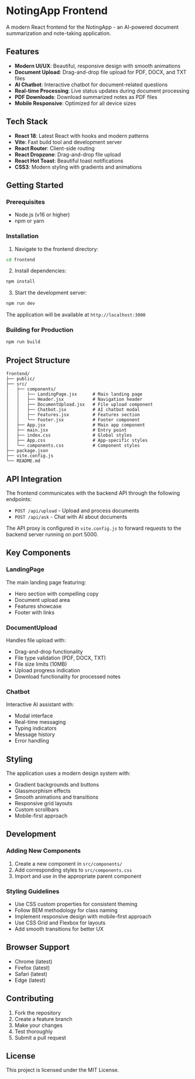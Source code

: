 # NotingApp Frontend

A modern React frontend for the NotingApp - an AI-powered document summarization and note-taking application.

## Features

- **Modern UI/UX**: Beautiful, responsive design with smooth animations
- **Document Upload**: Drag-and-drop file upload for PDF, DOCX, and TXT files
- **AI Chatbot**: Interactive chatbot for document-related questions
- **Real-time Processing**: Live status updates during document processing
- **PDF Downloads**: Download summarized notes as PDF files
- **Mobile Responsive**: Optimized for all device sizes

## Tech Stack

- **React 18**: Latest React with hooks and modern patterns
- **Vite**: Fast build tool and development server
- **React Router**: Client-side routing
- **React Dropzone**: Drag-and-drop file upload
- **React Hot Toast**: Beautiful toast notifications
- **CSS3**: Modern styling with gradients and animations

## Getting Started

### Prerequisites

- Node.js (v16 or higher)
- npm or yarn

### Installation

1. Navigate to the frontend directory:
```bash
cd frontend
```

2. Install dependencies:
```bash
npm install
```

3. Start the development server:
```bash
npm run dev
```

The application will be available at `http://localhost:3000`

### Building for Production

```bash
npm run build
```

## Project Structure

```
frontend/
├── public/
├── src/
│   ├── components/
│   │   ├── LandingPage.jsx      # Main landing page
│   │   ├── Header.jsx           # Navigation header
│   │   ├── DocumentUpload.jsx   # File upload component
│   │   ├── Chatbot.jsx          # AI chatbot modal
│   │   ├── Features.jsx         # Features section
│   │   └── Footer.jsx           # Footer component
│   ├── App.jsx                  # Main app component
│   ├── main.jsx                 # Entry point
│   ├── index.css                # Global styles
│   ├── App.css                  # App-specific styles
│   └── components.css           # Component styles
├── package.json
├── vite.config.js
└── README.md
```

## API Integration

The frontend communicates with the backend API through the following endpoints:

- `POST /api/upload` - Upload and process documents
- `POST /api/ask` - Chat with AI about documents

The API proxy is configured in `vite.config.js` to forward requests to the backend server running on port 5000.

## Key Components

### LandingPage
The main landing page featuring:
- Hero section with compelling copy
- Document upload area
- Features showcase
- Footer with links

### DocumentUpload
Handles file upload with:
- Drag-and-drop functionality
- File type validation (PDF, DOCX, TXT)
- File size limits (10MB)
- Upload progress indication
- Download functionality for processed notes

### Chatbot
Interactive AI assistant with:
- Modal interface
- Real-time messaging
- Typing indicators
- Message history
- Error handling

## Styling

The application uses a modern design system with:
- Gradient backgrounds and buttons
- Glassmorphism effects
- Smooth animations and transitions
- Responsive grid layouts
- Custom scrollbars
- Mobile-first approach

## Development

### Adding New Components

1. Create a new component in `src/components/`
2. Add corresponding styles to `src/components.css`
3. Import and use in the appropriate parent component

### Styling Guidelines

- Use CSS custom properties for consistent theming
- Follow BEM methodology for class naming
- Implement responsive design with mobile-first approach
- Use CSS Grid and Flexbox for layouts
- Add smooth transitions for better UX

## Browser Support

- Chrome (latest)
- Firefox (latest)
- Safari (latest)
- Edge (latest)

## Contributing

1. Fork the repository
2. Create a feature branch
3. Make your changes
4. Test thoroughly
5. Submit a pull request

## License

This project is licensed under the MIT License.
